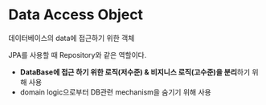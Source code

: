 # Data Access Object
데이터베이스의 data에 접근하기 위한 객체

JPA를 사용할 때 Repository와 같은 역할이다.

- **DataBase에 접근 하기 위한 로직(저수준) & 비지니스 로직(고수준)을 분리**하기 위해 사용
- domain logic으로부터 DB관련 mechanism을 숨기기 위해 사용


